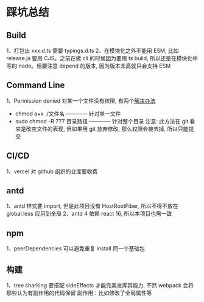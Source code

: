 # 踩坑总结



## Build
1、打包出 xxx.d.ts 需要 typings.d.ts
2、在模块化之外不能用 ESM, 比如 release.js 要用 CJS。之前在做 cli 的时候因为要用 ts build, 所以还是在模块化中写的 node。但要注意 depend 的版本, 因为版本太高就只会支持 ESM


## Command Line
1、Permission denied 对某一个文件没有权限, 有两个[解决办法](https://zhuanlan.zhihu.com/p/95148639)
  - chmod a+x ./文件名  ———— 针对单一文件
  - sudo chmod -R 777 目录路径  ———— 针对整个目录
注意: 此方法在 git 看来是改变文件的表现, 但如果用 git 放弃修改, 那么权限会被去掉, 所以只能提交



## CI/CD
1、vercel 对 github 组织的仓库要收费



## antd
1、antd 样式要 import, 但是此项目没有 HostRootFiber, 所以不得不放在 global.less 应用到全局
2、antd 4 依赖 react 16, 所以本项目也需一致


## npm
1、peerDependencies 可以避免重复 install 同一个基础包

## 构建
1、tree sharking 要搭配 sideEffects 才能完美发挥其能力, 不然 webpack 会将那些认为有副作用的代码保留
副作用：比如修改了全局属性等
